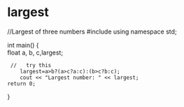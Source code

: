 # largest
//Largest of three numbers
#include <iostream>
using namespace std;

int main() {    
    float a, b, c,largest;

     //   try this
        largest=a>b?(a>c?a:c):(b>c?b:c);
        cout << "Largest number: " << largest;
    return 0;
}
